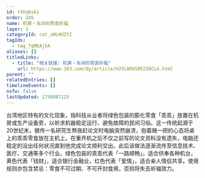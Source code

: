 ```yaml
---
id: t4hq6s6i
order: 245
name: 机房・车间的零食祈福
layer: 2
categoryId: cat_uWLHUZtI
tagIds:
  - tag_TqMEAj5A
aliases: []
titledLinks:
  - title: "相关链接: 机房・车间的零食祈福"
    url: https://www.163.com/dy/article/HJ5CARUS0521DCLG.html
parent: ""
relatedEntries: []
timelineEvents: []
nsfw: false
lastUpdated: 1758087125
---
```


台湾地区特有的文化现象，指科技从业者将绿色包装的膨化零食「乖乖」放置在机房或生产设备旁，以祈求机器稳定运行、避免故障的民间习俗。这一传统起源于20世纪末，据传一名研究生熬夜赶论文时电脑突然崩溃，抱着赌一把的心态将桌上的乖乖零食放在主机上，在重开机之后不仅之前写的论文资料没有遗失，电脑还稳定的没出任何状况直到他完成论文顺利交出。此后该做法逐渐流传至信息技术、医疗、交通等多个行业。绿色包装的乖乖代表「一路顺畅」，适合供奉各种机台，黄色代表「钱财」，适合银行金融业，红色代表「爱情」，适合亲人情侣共享。使用规则亦包含禁忌：零食不可过期、不可开封食用，否则将失去祈福效力。